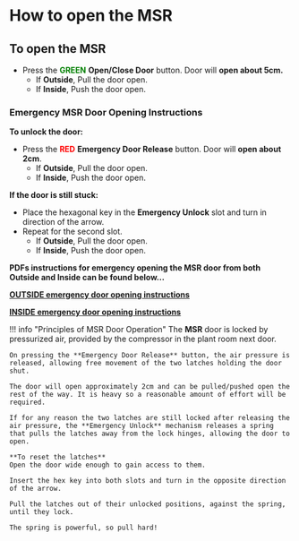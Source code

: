 # How to open the MSR

## To open the MSR

- Press the <span style="color:green">**GREEN**</span> **Open/Close Door** button. Door will **open about 5cm.**
    - If **Outside**, Pull the door open.
    - If **Inside**, Push the door open.

### **Emergency MSR Door Opening Instructions**

**To unlock the door:**

- Press the <span style="color:red">**RED**</span> **Emergency Door Release** button. Door will **open about 2cm**.
    - If **Outside**, Pull the door open.
    - If **Inside**, Push the door open.

**If the door is still stuck:**

- Place the hexagonal key in the **Emergency Unlock** slot and turn in direction of the arrow.
- Repeat for the second slot.
    - If **Outside**, Pull the door open.
    - If **Inside**, Push the door open.

**PDFs instructions for emergency opening the MSR door from both Outside and Inside can be found below...**

**[OUTSIDE emergency door opening instructions](../../meg/pdfs/MSRDoorEmergencyOutside.pdf)**

**[INSIDE emergency door opening instructions](../../meg/pdfs/MSRDoorEmergencyInside.pdf)**

!!! info "Principles of MSR Door Operation"
    The **MSR** door is locked by pressurized air, provided by the compressor in the plant room next door.

    On pressing the **Emergency Door Release** button, the air pressure is released, allowing free movement of the two latches holding the door shut.

    The door will open approximately 2cm and can be pulled/pushed open the rest of the way. It is heavy so a reasonable amount of effort will be required.

    If for any reason the two latches are still locked after releasing the air pressure, the **Emergency Unlock** mechanism releases a spring that pulls the latches away from the lock hinges, allowing the door to open.

    **To reset the latches**
    Open the door wide enough to gain access to them.
    
    Insert the hex key into both slots and turn in the opposite direction of the arrow.
    
    Pull the latches out of their unlocked positions, against the spring, until they lock.
    
    The spring is powerful, so pull hard!
